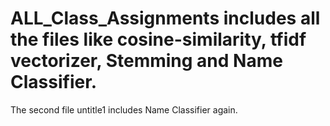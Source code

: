 # ALL_Class_Assignments includes all the files like cosine-similarity, tfidf vectorizer, Stemming and Name Classifier.
The second file untitle1 includes Name Classifier again.
